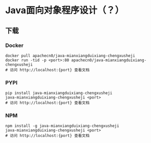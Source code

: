 # Java面向对象程序设计（？）

## 下载

### Docker

```
docker pull apachecn0/java-mianxiangduixiang-chengxusheji
docker run -tid -p <port>:80 apachecn0/java-mianxiangduixiang-chengxusheji
# 访问 http://localhost:{port} 查看文档
```

### PYPI

```
pip install java-mianxiangduixiang-chengxusheji
java-mianxiangduixiang-chengxusheji <port>
# 访问 http://localhost:{port} 查看文档
```

### NPM

```
npm install -g java-mianxiangduixiang-chengxusheji
java-mianxiangduixiang-chengxusheji <port>
# 访问 http://localhost:{port} 查看文档
```